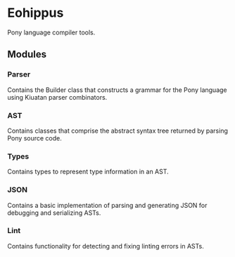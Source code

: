 # Eohippus

Pony language compiler tools.

## Modules

### Parser

Contains the Builder class that constructs a grammar for the Pony language using
Kiuatan parser combinators.

### AST

Contains classes that comprise the abstract syntax tree returned by parsing
Pony source code.

### Types

Contains types to represent type information in an AST.

### JSON

Contains a basic implementation of parsing and generating JSON for debugging and
serializing ASTs.

### Lint

Contains functionality for detecting and fixing linting errors in ASTs.
